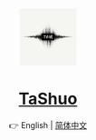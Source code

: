 <div align="center">

<img src="pics/Ta.png" width="100" height="100" alt="Ta">

# [TaShuo]()

👉 English | [简体中文](README_CN.md)

</div>
